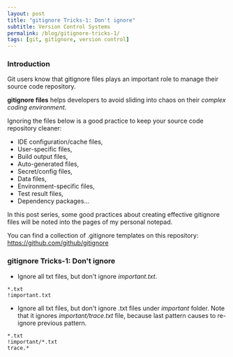 ```yaml
---
layout: post
title: "gitignore Tricks-1: Don't ignore"
subtitle: Version Control Systems
permalink: /blog/gitignore-tricks-1/
tags: [git, gitignore, version control]
---
```


### **Introduction**
Git users know that gitignore files plays an important role to manage their source code repository. 

**gitignore files** helps developers to avoid sliding into chaos on their *complex coding environment*.

Ignoring the files below is a good practice to keep your source code repository cleaner:
* IDE configuration/cache files,
* User-specific files,
* Build output files, 
* Auto-generated files,
* Secret/config files,
* Data files,
* Environment-specific files,
* Test result files,
* Dependency packages...

In this post series, some good practices about creating effective gitignore files will be noted into the pages of my personal notepad.

You can find a collection of .gitignore templates on this repository: https://github.com/github/gitignore

### **gitignore Tricks-1: Don't ignore**

- Ignore all txt files, but don't ignore *important.txt*.
```
*.txt
!important.txt
```


- Ignore all txt files, but don't ignore .txt files under *important* folder. Note that it ignores *important/trace.txt* file, because last pattern causes to re-ignore previous pattern.
```
*.txt
!important/*.txt
trace.*
```
